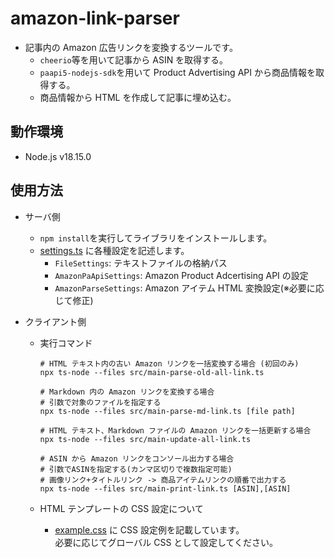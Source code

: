 # amazon-link-parser

- 記事内の Amazon 広告リンクを変換するツールです。
  - `cheerio`等を用いて記事から ASIN を取得する。
  - `paapi5-nodejs-sdk`を用いて Product Advertising API から商品情報を取得する。
  - 商品情報から HTML を作成して記事に埋め込む。

## 動作環境

- Node.js v18.15.0

## 使用方法

- サーバ側
  - `npm install`を実行してライブラリをインストールします。
  - <a href="/src/settings.ts">settings.ts</a> に各種設定を記述します。
    - `FileSettings`: テキストファイルの格納パス
    - `AmazonPaApiSettings`: Amazon Product Adcertising API の設定
    - `AmazonParseSettings`: Amazon アイテム HTML 変換設定(※必要に応じて修正)
- クライアント側

  - 実行コマンド

    ```
    # HTML テキスト内の古い Amazon リンクを一括変換する場合 (初回のみ)
    npx ts-node --files src/main-parse-old-all-link.ts

    # Markdown 内の Amazon リンクを変換する場合
    # 引数で対象のファイルを指定する
    npx ts-node --files src/main-parse-md-link.ts [file path]

    # HTML テキスト、Markdown ファイルの Amazon リンクを一括更新する場合
    npx ts-node --files src/main-update-all-link.ts

    # ASIN から Amazon リンクをコンソール出力する場合
    # 引数でASINを指定する(カンマ区切りで複数指定可能)
    # 画像リンク+タイトルリンク -> 商品アイテムリンクの順番で出力する
    npx ts-node --files src/main-print-link.ts [ASIN],[ASIN]
    ```

  - HTML テンプレートの CSS 設定について
    - <a href="/example/example.css">example.css</a> に CSS 設定例を記載しています。<br>必要に応じてグローバル CSS として設定してください。
